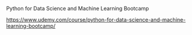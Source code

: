 Python for Data Science and Machine Learning Bootcamp

https://www.udemy.com/course/python-for-data-science-and-machine-learning-bootcamp/
